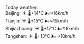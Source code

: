 Today weather:  
Beijing: ☀️   🌡️+14°C 🌬️↘16km/h  
Tianjin: ☀️   🌡️+15°C 🌬️↘15km/h  
Shijiazhuang: ☀️   🌡️+17°C 🌬️↖6km/h  
Tangshan: ☀️   🌡️+13°C 🌬️→18km/h  
